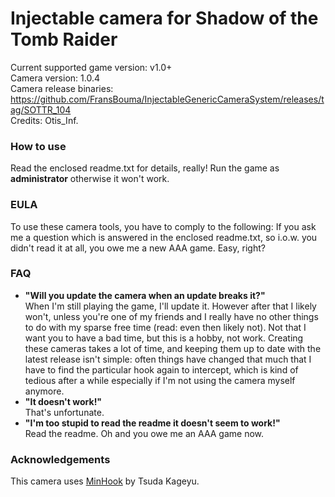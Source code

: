 Injectable camera for Shadow of the Tomb Raider
============================

Current supported game version: v1.0+  
Camera version: 1.0.4  
Camera release binaries: https://github.com/FransBouma/InjectableGenericCameraSystem/releases/tag/SOTTR_104  
Credits: Otis_Inf.  

### How to use
Read the enclosed readme.txt for details, really! Run the game as **administrator** otherwise it won't work.

### EULA
To use these camera tools, you have to comply to the following:
If you ask me a question which is answered in the enclosed readme.txt, so i.o.w. you didn't read it at all, 
you owe me a new AAA game. Easy, right? 

### FAQ

* **"Will you update the camera when an update breaks it?"**  
When I'm still playing the game, I'll update it. However after that I likely won't, unless you're one of my friends and I really have no other things to do with my sparse free time (read: even then likely not). Not that I want you to have a bad time, but this is a hobby, not work. Creating these cameras takes a lot of time, and keeping them up to date with the latest release isn't simple: often things have changed that much that I have to find the particular hook again to intercept, which is kind of tedious after a while especially if I'm not using the camera myself anymore. 
* **"It doesn't work!"**  
That's unfortunate.
* **"I'm too stupid to read the readme it doesn't seem to work!"**  
Read the readme. Oh and you owe me an AAA game now. 

### Acknowledgements
This camera uses [MinHook](https://github.com/TsudaKageyu/minhook) by Tsuda Kageyu.
